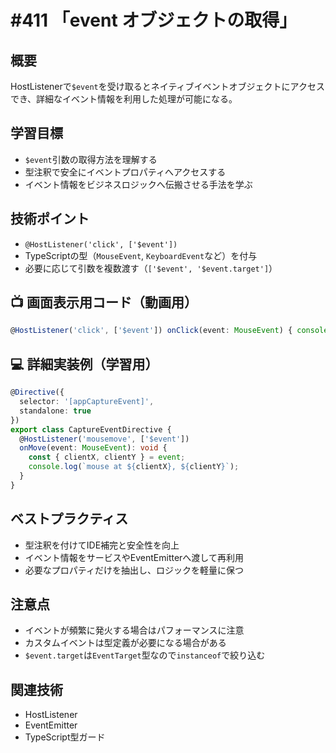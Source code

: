 # #411 「event オブジェクトの取得」

## 概要
HostListenerで`$event`を受け取るとネイティブイベントオブジェクトにアクセスでき、詳細なイベント情報を利用した処理が可能になる。

## 学習目標
- `$event`引数の取得方法を理解する
- 型注釈で安全にイベントプロパティへアクセスする
- イベント情報をビジネスロジックへ伝搬させる手法を学ぶ

## 技術ポイント
- `@HostListener('click', ['$event'])`
- TypeScriptの型（`MouseEvent`, `KeyboardEvent`など）を付与
- 必要に応じて引数を複数渡す（`['$event', '$event.target']`）

## 📺 画面表示用コード（動画用）
```typescript
@HostListener('click', ['$event']) onClick(event: MouseEvent) { console.log(event.clientX); }
```

## 💻 詳細実装例（学習用）
```typescript
@Directive({
  selector: '[appCaptureEvent]',
  standalone: true
})
export class CaptureEventDirective {
  @HostListener('mousemove', ['$event'])
  onMove(event: MouseEvent): void {
    const { clientX, clientY } = event;
    console.log(`mouse at ${clientX}, ${clientY}`);
  }
}
```

## ベストプラクティス
- 型注釈を付けてIDE補完と安全性を向上
- イベント情報をサービスやEventEmitterへ渡して再利用
- 必要なプロパティだけを抽出し、ロジックを軽量に保つ

## 注意点
- イベントが頻繁に発火する場合はパフォーマンスに注意
- カスタムイベントは型定義が必要になる場合がある
- `$event.target`は`EventTarget`型なので`instanceof`で絞り込む

## 関連技術
- HostListener
- EventEmitter
- TypeScript型ガード
